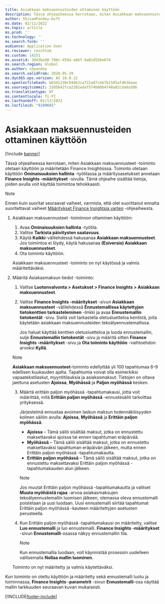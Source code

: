 ```yaml
---
title: Asiakkaan maksuennusteiden ottaminen käyttöön
description: Tässä ohjeaiheessa kerrotaan, miten Asiakkaan maksuennusteet -toiminto otetaan käyttöön ja määritetään Finance Insightsissa.
author: ShivamPandey-msft
ms.date: 02/11/2022
ms.topic: article
ms.prod: ''
ms.technology: ''
ms.search.form: ''
audience: Application User
ms.reviewer: roschlom
ms.custom: 14151
ms.assetid: 3d43ba40-780c-459a-a66f-9a01d556e674
ms.search.region: Global
ms.author: shpandey
ms.search.validFrom: 2020-05-29
ms.dyn365.ops.version: AX 10.0.12
ms.openlocfilehash: b83d1230c94462ca722ad7ceb7b2185afd636aae
ms.sourcegitcommit: 3105642fca2392edef574b60b4748a82cda0a386
ms.translationtype: HT
ms.contentlocale: fi-FI
ms.lasthandoff: 02/12/2022
ms.locfileid: "8109601"
---
```

# <a name="enable-customer-payment-predictions"></a>Asiakkaan maksuennusteiden ottaminen käyttöön

[!include [banner](../includes/banner.md)]

Tässä ohjeaiheessa kerrotaan, miten Asiakkaan maksuennusteet -toiminto otetaan käyttöön ja määritetään Finance Insightsissa. Toiminto otetaan käyttöön **Ominaisuuksien hallinta** -työtilassa ja määritysasetukset annetaan **Finance Insights -määritykset** -sivulla. Tämä ohjeaihe sisältää tietoja, joiden avulla voit käyttää toimintoa tehokkaasti.

> [!NOTE]
> Ennen kuin suoritat seuraavat vaiheet, varmista, että olet suorittanut ennalta suoritettavat vaiheet [Määritykset Finance Insightsia varten](configure-for-fin-insites.md) -ohjeaiheesta.

1. Asiakkaan maksuennusteet -toiminnon ottaminen käyttöön:

    1. Avaa **Ominaisuuksien hallinta** -työtila.
    2. Valitse **Tarkista päivitysten saatavuus**.
    3. Käytä **Kaikki**-välilehdessä hakusanaa **Asiakkaan maksuennusteet**. Jos toimintoa ei löydy, käytä hakusanaa **(Esiversio) Asiakkaan maksuennusteet**. 
    4. Ota toiminto käyttöön.

    Asiakkaan maksuennusteet -toiminto on nyt käytössä ja valmis määritettäväksi.

2. Määritä Asiakasmaksun tiedot -toiminto:

    1. Valitse **Luotonvalvonta \> Asetukset \> Finance Insights \> Asiakkaan maksuennusteet**.
    2. Valitse **Finance Insights -määritykset** -sivun **Asiakkaan maksuennusteet** -välilehdessä **Ennustemallissa käytettyjen tietokenttien tarkasteleminen** -linkki ja avaa **Ennustemallin tietokentät** -sivu. Siellä voit tarkastella oletusluetteloa kentistä, joita käytetään asiakkaan maksuennusteiden tekoälyennustemallissa.

        Jos haluat käyttää kenttien oletusluetteloa ja luoda ennustemallin, sulje **Ennustemallin tietokentät** -sivu ja määritä sitten **Finance Insights -määritykset** -sivu ja **Ota toiminto käyttöön** -vaihtoehdon arvoksi **Kyllä**.
        
   > [!NOTE]
   > **Asiakkaan maksuennusteet**-toiminto edellyttää yli 100 tapahtumaa 6–9 edellisen kuukauden ajalta. Tapahtumia voivat olla esimerkiksi vapaatekstilaskut, myyntitilauksia ja asiakasmaksut. Tietojen on oltava jaettuna asetusten **Ajoissa**, **Myöhässä** ja **Paljon myöhässä** kesken.    
     

    3. Määrtä erittäin paljon myöhässä -tapahtumakausi, jotta voit määrittää, mitä **Erittäin paljon myöhässä** -ennustesäilö tarkoittaa yrityksessä.

        Järjestelmä ennustaa avoimen laskun maksun todennäköisyyden kolmen säilön avulla: **Ajoissa**, **Myöhässä** ja **Erittäin paljon myöhässä**.

        - **Ajoissa** – Tämä säilö sisältää maksut, jotka on ennustettu maksettavaksi ajoissa tai ennen tapahtuman eräpäivää.
        - **Myöhässä** – Tämä säilö sisältää maksut, jotka on ennustettu maksettavaksi tapahtuman eräpäivän jälkeen, mutta ennen Erittäin paljon myöhässä -tapahtumakautta.
        - **Erittäin paljon myöhässä** – Tämä säilö sisältää maksut, jotka on ennustettu maksettavaksi Erittäin paljon myöhässä -tapahtumakauden alun jälkeen.

        > [!NOTE]
        > Jos muutat Erittäin paljon myöhässä -tapahtumakautta ja valitset **Muuta myöhäistä rajaa** -arvoa asiakasmaksujen tekoälyennustemallin luomisen jälkeen, olemassa oleva ennustemalli poistetaan ja uusi luodaan. Uusi ennustemalli siirtää tapahtumat Erittäin paljon myöhässä -kauteen määritettyjen asetusten perusteella.

    4. Kun Erittäin paljon myöhässä -tapahtumakausi on määritetty, valitse **Luo ennustemalli** ja luo ennustemalli. **Finance Insights -määritykset** -sivun **Ennustemalli**-osassa näkyy ennustemallin tila.

        > [!NOTE]
        > Kun ennustemallia luodaan, voit käynnistää prosessin uudelleen valitsemalla **Nollaa mallin luominen**.

    Toiminto on nyt määritetty ja valmis käytettäväksi.

Kun toiminto on otettu käyttöön ja määritetty sekä ennustemalli luotu ja toiminnassa, **Finance Insights -parametrit** -sivun **Ennustemalli**-osa näyttää mallin tarkkuuden seuraavan kuvan mukaisesti.

[!INCLUDE[footer-include](../../includes/footer-banner.md)]
